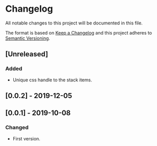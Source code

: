 # Changelog

All notable changes to this project will be documented in this file.

The format is based on [Keep a Changelog](http://keepachangelog.com/en/1.0.0/)
and this project adheres to [Semantic Versioning](http://semver.org/spec/v2.0.0.html).

## [Unreleased]
### Added
- Unique css handle to the stack items.

## [0.0.2] - 2019-12-05

## [0.0.1] - 2019-10-08
### Changed
- First version.
